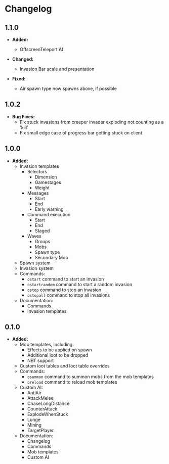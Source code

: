 # Changelog

## 1.1.0

* **Added:**
    * OffscreenTeleport AI
    
* **Changed:**
    * Invasion Bar scale and presentation
    
* **Fixed:**
    * Air spawn type now spawns above, if possible

## 1.0.2

* **Bug Fixes:**
    * Fix stuck invasions from creeper invader exploding not counting as a 'kill'
    * Fix small edge case of progress bar getting stuck on client

## 1.0.0

* **Added:**
    * Invasion templates
        * Selectors
            * Dimension
            * Gamestages
            * Weight
        * Messages
            * Start
            * End
            * Early warning
        * Command execution
            * Start
            * End
            * Staged
        * Waves
            * Groups
            * Mobs
            * Spawn type
            * Secondary Mob
    * Spawn system
    * Invasion system
    * Commands:
        * `ostart` command to start an invasion
        * `ostartrandom` command to start a random invasion
        * `ostop` command to stop an invasion
        * `ostopall` command to stop all invasions
    * Documentation:
        * Commands
        * Invasion templates

## 0.1.0

* **Added:**
    * Mob templates, including:
        * Effects to be applied on spawn
        * Additional loot to be dropped
        * NBT support
    * Custom loot tables and loot table overrides
    * Commands:
        * `osummon` command to summon mobs from the mob templates
        * `oreload` command to reload mob templates
    * Custom AI:
        * AntiAir
        * AttackMelee
        * ChaseLongDistance
        * CounterAttack
        * ExplodeWhenStuck
        * Lunge
        * Mining
        * TargetPlayer
    * Documentation:
        * Changelog
        * Commands
        * Mob templates
        * Custom AI